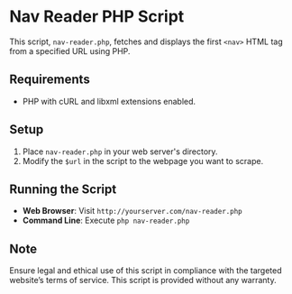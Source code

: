 # Nav Reader PHP Script

This script, `nav-reader.php`, fetches and displays the first `<nav>` HTML tag from a specified URL using PHP.

## Requirements

- PHP with cURL and libxml extensions enabled.

## Setup

1. Place `nav-reader.php` in your web server's directory.
2. Modify the `$url` in the script to the webpage you want to scrape.

## Running the Script

- **Web Browser**: Visit `http://yourserver.com/nav-reader.php`
- **Command Line**: Execute `php nav-reader.php`

## Note

Ensure legal and ethical use of this script in compliance with the targeted website’s terms of service. This script is provided without any warranty.
